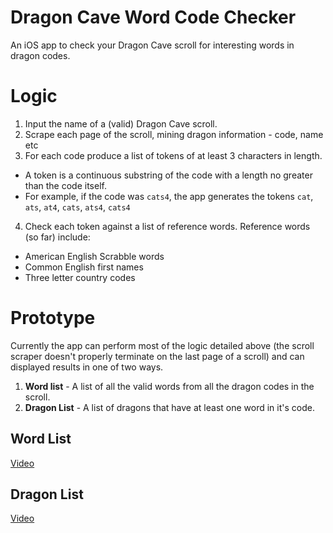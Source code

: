 # Dragon Cave Word Code Checker
An iOS app to check your Dragon Cave scroll for interesting words in dragon codes.

# Logic

1. Input the name of a (valid) Dragon Cave scroll.
2. Scrape each page of the scroll, mining dragon information - code, name etc
3. For each code produce a list of tokens of at least 3 characters in length.
* A token is a continuous substring of the code with a length no greater than the code itself.
* For example, if the code was `cats4`, the app  generates the tokens `cat`, `ats`, `at4`, `cats`, `ats4`, `cats4`
4. Check each token against a list of reference words. Reference words (so far) include:
* American English Scrabble words
* Common English first names
* Three letter country codes

# Prototype

Currently the app can perform most of the logic detailed above (the scroll scraper doesn't properly terminate on the last page of a scroll) and can displayed results in one of two ways.

1. **Word list** - A list of all the valid words from all the dragon codes in the scroll.
2. **Dragon List** - A list of dragons that have at least one word in it's code.

## Word List

[Video](http://i.imgur.com/LbXl7P9.gifv)

## Dragon List

[Video](http://imgur.com/LbXl7P9.gifv)
